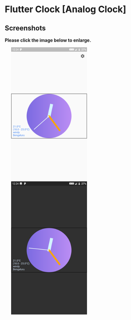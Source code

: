 # Flutter Clock [Analog Clock]


## Screenshots

**Please click the image below to enlarge.**


<img src='screens/flutter_clock_light.png' height="420" width="240" hspace="20"><img src='screens/flutter_clock_dark.png' height="420" width="240" hspace="20">